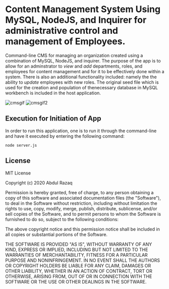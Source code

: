 # Content Management System Using MySQL, NodeJS, and Inquirer for administrative control and management of Employees.  


Command-line CMS for managing an organization created using a combination of MySQL, NodeJS, and inquirer. The purpose of the app is to allow for an adminstrator to *view* and *add* departments, roles, and employees for content management and for it to be effectively done within a system. There is also an additional functionality included: namely the the ability to *update* employees with new roles. The original seed file which is used for the creation and population of thenecessary database in MySQL workbench is included in the host application. 

![cmsgif](https://user-images.githubusercontent.com/57336277/71221867-ca6e8900-2293-11ea-8bab-0f329d73393c.gif)
![cmsgif2](https://user-images.githubusercontent.com/57336277/71221930-086bad00-2294-11ea-888f-ff2cdc06a5c6.gif)


## Execution for Initiation of App
In order to run this application, one is to run it through the command-line and have it executed by entering the following command:
```
node server.js
```
## License
MIT License

Copyright (c) 2020 Abdul Razaq

Permission is hereby granted, free of charge, to any person obtaining a copy
of this software and associated documentation files (the "Software"), to deal
in the Software without restriction, including without limitation the rights
to use, copy, modify, merge, publish, distribute, sublicense, and/or sell
copies of the Software, and to permit persons to whom the Software is
furnished to do so, subject to the following conditions:

The above copyright notice and this permission notice shall be included in all
copies or substantial portions of the Software.

THE SOFTWARE IS PROVIDED "AS IS", WITHOUT WARRANTY OF ANY KIND, EXPRESS OR
IMPLIED, INCLUDING BUT NOT LIMITED TO THE WARRANTIES OF MERCHANTABILITY,
FITNESS FOR A PARTICULAR PURPOSE AND NONINFRINGEMENT. IN NO EVENT SHALL THE
AUTHORS OR COPYRIGHT HOLDERS BE LIABLE FOR ANY CLAIM, DAMAGES OR OTHER
LIABILITY, WHETHER IN AN ACTION OF CONTRACT, TORT OR OTHERWISE, ARISING FROM,
OUT OF OR IN CONNECTION WITH THE SOFTWARE OR THE USE OR OTHER DEALINGS IN THE
SOFTWARE.

